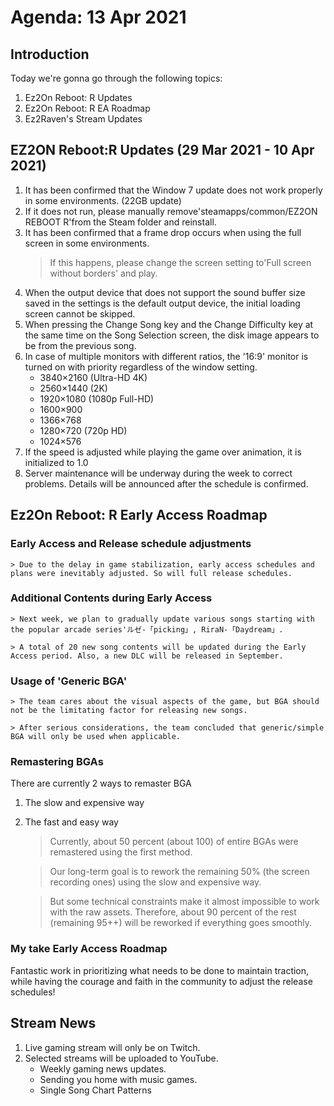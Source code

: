 # Agenda: 13 Apr 2021
## Introduction
Today we're gonna go through the following topics:
1. Ez2On Reboot: R Updates
2. Ez2On Reboot: R EA Roadmap
3. Ez2Raven's Stream Updates

## EZ2ON Reboot:R Updates (29 Mar 2021 - 10 Apr 2021)
1. It has been confirmed that the Window 7 update does not work properly in some environments. (22GB update)
2. If it does not run, please manually remove'steamapps/common/EZ2ON REBOOT R'from the Steam folder and reinstall.
3. It has been confirmed that a frame drop occurs when using the full screen in some environments.
	> If this happens, please change the screen setting to'Full screen without borders' and play.
4. When the output device that does not support the sound buffer size saved in the settings is the default output device, the initial loading screen cannot be skipped.
5. When pressing the Change Song key and the Change Difficulty key at the same time on the Song Selection screen, the disk image appears to be from the previous song.
6. In case of multiple monitors with different ratios, the '16:9' monitor is turned on with priority regardless of the window setting.
	* 3840×2160 (Ultra-HD 4K)
	* 2560×1440 (2K)
	* 1920×1080 (1080p Full-HD)
	* 1600×900
	* 1366×768
	* 1280×720 (720p HD)
	* 1024×576
7. If the speed is adjusted while playing the game over animation, it is initialized to 1.0
8. Server maintenance will be underway during the week to correct problems. Details will be announced after the schedule is confirmed.

## Ez2On Reboot: R Early Access Roadmap
### Early Access and Release schedule adjustments
	> Due to the delay in game stabilization, early access schedules and plans were inevitably adjusted. So will full release schedules.	

### Additional Contents during Early Access
	> Next week, we plan to gradually update various songs starting with the popular arcade series'ルゼ-「picking」, RiraN-「Daydream」.

	> A total of 20 new song contents will be updated during the Early Access period. Also, a new DLC will be released in September.

### Usage of 'Generic BGA'
	> The team cares about the visual aspects of the game, but BGA should not be the limitating factor for releasing new songs. 

	> After serious considerations, the team concluded that generic/simple BGA will only be used when applicable. 

### Remastering BGAs
There are currently 2 ways to remaster BGA
1. The slow and expensive way
2. The fast and easy way
	
	> Currently, about 50 percent (about 100) of entire BGAs were remastered using the first method.
	
	> Our long-term goal is to rework the remaining 50% (the screen recording ones) using the slow and expensive way. 

	> But some technical constraints make it almost impossible to work with the raw assets. Therefore, about 90 percent of the rest (remaining 95++) will be reworked if everything goes smoothly.

### My take Early Access Roadmap
Fantastic work in prioritizing what needs to be done to maintain traction, while having the courage and faith in the community to adjust the release schedules!

## Stream News
1. Live gaming stream will only be on Twitch.
2. Selected streams will be uploaded to YouTube.
	* Weekly gaming news updates.
	* Sending you home with music games.
	* Single Song Chart Patterns